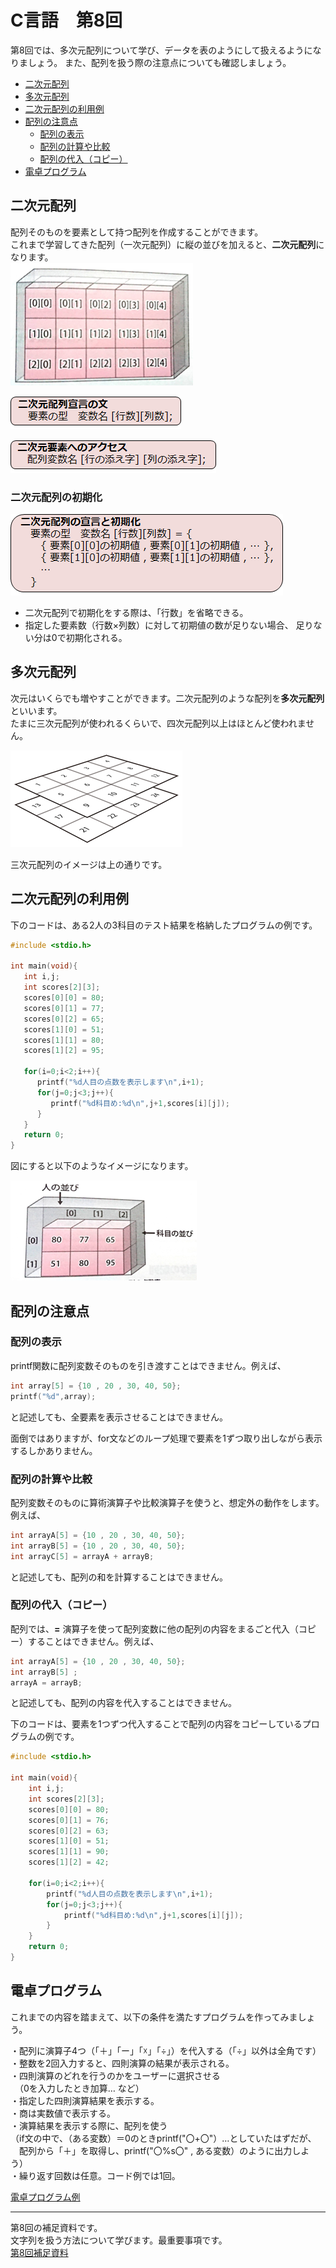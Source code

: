 # C言語　第8回　
第8回では、多次元配列について学び、データを表のようにして扱えるようになりましょう。  また、配列を扱う際の注意点についても確認しましょう。
     
  - [二次元配列](#二次元配列)  
  - [多次元配列](#多次元配列)  
  - [二次元配列の利用例](#二次元配列の利用例)
  - [配列の注意点](#配列の注意点)
      -  [配列の表示](#配列の表示)  
      - [配列の計算や比較](#配列の計算や比較)
      - [配列の代入（コピー）](#配列の代入（コピー）)
  - [電卓プログラム](#電卓プログラム)

## 二次元配列
配列そのものを要素として持つ配列を作成することができます。  
これまで学習してきた配列（一次元配列）に縦の並びを加えると、**二次元配列**になります。  
![](./img/pc_08_1.png)  

![](./img/pc_08_2.png)  

![](./img/pc_08_3.png)  

### 二次元配列の初期化

![](./img/pc_08_4.png)  

-  二次元配列で初期化をする際は、「行数」を省略できる。  
-  指定した要素数（行数×列数）に対して初期値の数が足りない場合、
足りない分は0で初期化される。
  
## 多次元配列
次元はいくらでも増やすことができます。二次元配列のような配列を**多次元配列**といいます。  
たまに三次元配列が使われるくらいで、四次元配列以上はほとんど使われません。

![](./img/pc_08_5.png)  

三次元配列のイメージは上の通りです。

## 二次元配列の利用例
下のコードは、ある2人の3科目のテスト結果を格納したプログラムの例です。

``` C
#include <stdio.h>

int main(void){
   int i,j;
   int scores[2][3];
   scores[0][0] = 80;
   scores[0][1] = 77;
   scores[0][2] = 65;
   scores[1][0] = 51;
   scores[1][1] = 80;
   scores[1][2] = 95;

   for(i=0;i<2;i++){
      printf("%d人目の点数を表示します\n",i+1);
      for(j=0;j<3;j++){
         printf("%d科目め:%d\n",j+1,scores[i][j]);
      }
   }
   return 0;
}
```

図にすると以下のようなイメージになります。  

![](./img/pc_08_6.png)

## 配列の注意点
### 配列の表示
printf関数に配列変数そのものを引き渡すことはできません。例えば、
``` C
int array[5] = {10 , 20 , 30, 40, 50};
printf("%d",array);
```
と記述しても、全要素を表示させることはできません。

面倒ではありますが、for文などのループ処理で要素を1ずつ取り出しながら表示するしかありません。

### 配列の計算や比較
配列変数そのものに算術演算子や比較演算子を使うと、想定外の動作をします。例えば、
``` C
int arrayA[5] = {10 , 20 , 30, 40, 50};
int arrayB[5] = {10 , 20 , 30, 40, 50};
int arrayC[5] = arrayA + arrayB;
```
と記述しても、配列の和を計算することはできません。

### 配列の代入（コピー）
配列では、**=** 演算子を使って配列変数に他の配列の内容をまるごと代入（コピー）することはできません。例えば、
``` C
int arrayA[5] = {10 , 20 , 30, 40, 50};
int arrayB[5] ;
arrayA = arrayB;
```
と記述しても、配列の内容を代入することはできません。

下のコードは、要素を1つずつ代入することで配列の内容をコピーしているプログラムの例です。

``` C
#include <stdio.h>

int main(void){
    int i,j;
    int scores[2][3];
    scores[0][0] = 80;
    scores[0][1] = 76;
    scores[0][2] = 63;
    scores[1][0] = 51;
    scores[1][1] = 90;
    scores[1][2] = 42;

    for(i=0;i<2;i++){
        printf("%d人目の点数を表示します\n",i+1);
        for(j=0;j<3;j++){
            printf("%d科目め:%d\n",j+1,scores[i][j]);
        }
    }
    return 0;
}
```

## 電卓プログラム
これまでの内容を踏まえて、以下の条件を満たすプログラムを作ってみましょう。  

・配列に演算子4つ（「＋」「ー」「☓」「÷」）を代入する（「÷」以外は全角です）  
・整数を2回入力すると、四則演算の結果が表示される。   
・四則演算のどれを行うのかをユーザーに選択させる  
　（0を入力したとき加算… など）  
・指定した四則演算結果を表示する。  
・商は実数値で表示する。  
・演算結果を表示する際に、配列を使う  
（if文の中で、（ある変数）＝0のときprintf("〇+〇"）…としていたはずだが、  
　配列から「＋」を取得し、printf("〇%s〇" , ある変数）のように出力しよう）  
・繰り返す回数は任意。コード例では1回。  

[電卓プログラム例](pc_code_08_1.md)

-----------------------------------
  第8回の補足資料です。  
 文字列を扱う方法について学びます。最重要事項です。  
  [第8回補足資料](pc_08+.md) 
